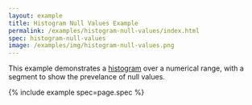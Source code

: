 ```yaml
---
layout: example
title: Histogram Null Values Example
permalink: /examples/histogram-null-values/index.html
spec: histogram-null-values
image: /examples/img/histogram-null-values.png
---
```


This example demonstrates a [histogram](../histogram) over a numerical range, with a segment to show the prevelance of null values.

{% include example spec=page.spec %}
